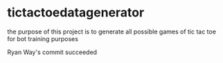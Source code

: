 # tictactoedatagenerator
the purpose of this project is to generate all possible games of tic tac toe for bot training purposes

Ryan Way's commit succeeded